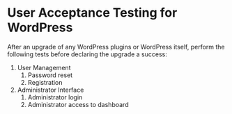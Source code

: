 # User Acceptance Testing for WordPress

After an upgrade of any WordPress plugins or WordPress itself, perform the following tests before declaring the upgrade a success:

1.  User Management
    1. Password reset
    1. Registration
1.  Administrator Interface
    1. Administrator login
    1. Administrator access to dashboard
